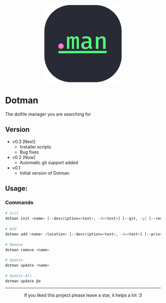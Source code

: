 <div align="center">

<img src="./assets/dotman_logo.png" height="250" width="250" alt="dotman's logo">

</div>

# Dotman
The dotfile manager you are searching for

## Version
- v0.3 [Next]
	* Installer scripts
	* Bug fixes
- v0.2 [Now]
	* Automatic git support added
- v0.1
	* Initial version of Dotman

## Usage:

### Commands

```bash
# Init
dotman init <name> [--description=<text>, -d=<text>] [--git, -g] [--remote_url=<git url> --branch_name=<text>] [--install_path=<location>, -i=<location>]

# Add
dotman add <name> <location> [--description=<text>, -d=<text>] [--priority=<int>, -p=<int>]

# Remove
dotman remove <name>

# Update
dotman update <name>

# Update All
dotman update @a
```

---

<div align="center">

If you liked this project please leave a star, it helps a lot :3

</div>